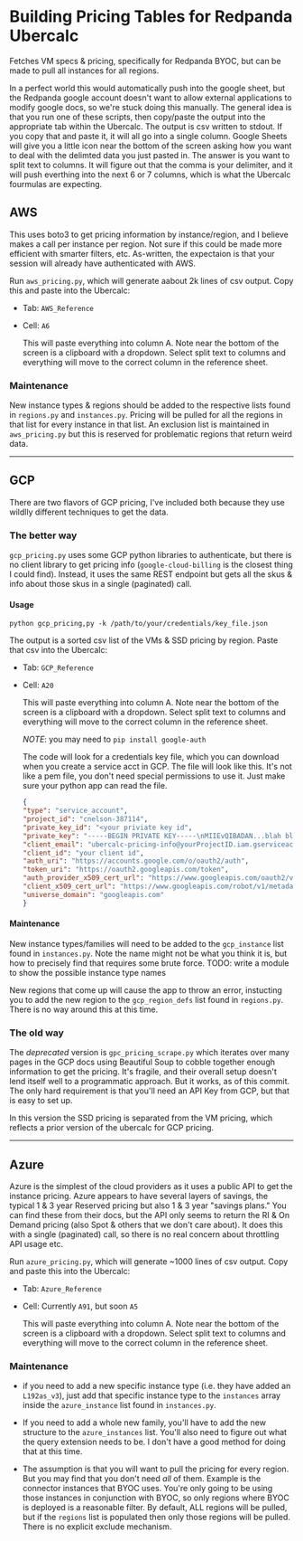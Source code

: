 # Building Pricing Tables for Redpanda Ubercalc

Fetches VM specs &amp; pricing, specifically for Redpanda BYOC, but can be made to pull all instances for all regions.

In a perfect world this would automatically push into the google sheet, but the Redpanda google account doesn't want to allow external applications to modify google docs, so we're stuck doing this manually.   The general idea is that you run one of these scripts, then copy/paste the output into the appropriate tab within the Ubercalc.   The output is csv written to stdout.   If you copy that and paste it, it will all go into a single column.   Google Sheets will give you a little icon near the bottom of the screen asking how you want to deal with the delimted data you just pasted in.  The answer is you want to split text to columns.   It will figure out that the comma is your delimiter, and it will push everthing into the next 6 or 7 columns, which is what the Ubercalc fourmulas are expecting.


## AWS

This uses boto3 to get pricing information by instance/region, and I believe makes a call per instance per region.  Not sure if this could be made more efficient with smarter filters, etc.   As-written, the expectaion is that your session will already have authenticated with AWS.  

Run `aws_pricing.py`, which will generate aabout 2k lines of csv output.   Copy this and paste into the Ubercalc: 
* Tab: `AWS_Reference`
* Cell: `A6`

  This will paste everything into column A.   Note near the bottom of the screen is a clipboard with a dropdown.   Select split text to columns and everything will move to the correct column in the reference sheet.

### Maintenance

New instance types & regions should be added to the respective lists found in `regions.py` and `instances.py`.   Pricing will be pulled for all the regions in that list for every instance in that list.  An exclusion list is maintained in `aws_pricing.py` but this is reserved for problematic regions that return weird data.

---

## GCP

There are two flavors of GCP pricing, I've included both because they use wildlly different techniques to get the data.  


### The better way

`gcp_pricing.py`  uses some GCP python libraries to authenticate, but there is no client library to get pricing info (`google-cloud-billing` is the closest thing I could find).   Instead, it uses the same REST endpoint but gets all the skus & info about those skus in a single (paginated) call.   

#### Usage

`python gcp_pricing,py -k /path/to/your/credentials/key_file.json`

The output is a sorted csv list of the VMs & SSD pricing by region.  Paste that csv into the Ubercalc:
* Tab: `GCP_Reference`
* Cell: `A20`

  This will paste everything into column A.   Note near the bottom of the screen is a clipboard with a dropdown.   Select split text to columns and everything will move to the correct column in the reference sheet.

  *NOTE*:  you may need to `pip install google-auth`

  The code will look for a credentials key file, which you can download when you create a service acct in GCP.  The file will look like this.  It's not like a pem file, you don't need special permissions to use it.  Just make sure your python app can read the file.

  ```json
  {
  "type": "service_account",
  "project_id": "cnelson-387114",
  "private_key_id": "<your priviate key id",
  "private_key": "-----BEGIN PRIVATE KEY-----\nMIIEvQIBADAN...blah blah blah...veGRz7GChmx/dk=\n-----END PRIVATE KEY-----\n",
  "client_email": "ubercalc-pricing-info@yourProjectID.iam.gserviceaccount.com",
  "client_id": "your client id",
  "auth_uri": "https://accounts.google.com/o/oauth2/auth",
  "token_uri": "https://oauth2.googleapis.com/token",
  "auth_provider_x509_cert_url": "https://www.googleapis.com/oauth2/v1/certs",
  "client_x509_cert_url": "https://www.googleapis.com/robot/v1/metadata/x509/ubercalc-pricing-info%40yourProjectID.iam.gserviceaccount.com",
  "universe_domain": "googleapis.com"
  }
  ```


#### Maintenance

New instance types/families will need to be added to the `gcp_instance` list found in `instances.py`.  Note the name might not be what you think it is, but how to precisely find that requires some brute force.
TODO:  write a module to show the possible instance type names

New regions that come up will cause the app to throw an error, instucting you to add the new region to the `gcp_region_defs` list found in `regions.py`.   There is no way around this at this time.


### The old way

The _deprecated_ version is `gpc_pricing_scrape.py` which iterates over many pages in the GCP docs using Beautiful Soup to cobble together enough information to get the pricing.   It's fragile, and their overall setup doesn't lend itself well to a programmatic approach.   But it works, as of this commit.   The only hard requirement is that you'll need an API Key from GCP, but that is easy to set up.

In this version the SSD pricing is separated from the VM pricing, which reflects a prior version of the ubercalc for GCP pricing. 

---

## Azure

Azure is the simplest of the cloud providers as it uses a public API to get the instance pricing.   Azure appears to have several layers of savings, the typical 1 & 3 year Reserved pricing but also 1 & 3 year "savings plans."   You can find these from their docs, but the API only seems to return the RI & On Demand pricing (also Spot & others that we don't care about).  It does this with a single (paginated) call, so there is no real concern about throttling API usage etc.

Run `azure_pricing.py`, which will generate ~1000 lines of csv output.  Copy and paste this into the Ubercalc:
* Tab: `Azure_Reference`
* Cell: Currently `A91`, but soon `A5`

  This will paste everything into column A.   Note near the bottom of the screen is a clipboard with a dropdown.   Select split text to columns and everything will move to the correct column in the reference sheet.


### Maintenance

* if you need to add a new specific instance type (i.e. they have added an `L192as_v3`), just add that specific instance type to the `instances` array inside the `azure_instance` list found in `instances.py`.

* If you need to add a whole new family, you'll have to add the new structure to the `azure_instances` list.  You'll also need to figure out what the query extension needs to be.  I don't have a good method for doing that at this time.

* The assumption is that you will want to pull the pricing for every region.  But you may find that you don't need _all_ of them.   Example is the connector instances that BYOC uses.   You're only going to be using those instances in conjunction with BYOC, so only regions where BYOC is deployed is a reasonable filter.   By default, ALL regions will be pulled, but if the `regions` list is populated then only those regions will be pulled.  There is no explicit exclude mechanism.
